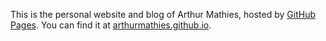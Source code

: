 This is the personal website and blog of Arthur Mathies, hosted by [GitHub Pages](http://pages.github.com). You can find it at [arthurmathies.github.io](http://arthurmathies.github.io).